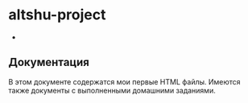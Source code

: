 # altshu-project
-
Документация
------------
В этом документе содержатся мои первые HTML файлы. Имеются также документы с выполненными домашними заданиями.
